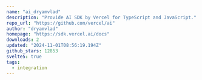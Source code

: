 ```yaml
---
name: "ai_dryamvlad"
description: "Provide AI SDK by Vercel for TypeScript and JavaScript."
repo_url: "https://github.com/vercel/ai"
author: "dryamvlad"
homepage: "https://sdk.vercel.ai/docs"
downloads: 2
updated: "2024-11-01T08:56:19.194Z"
github_stars: 12853
svelte5: true
tags: 
  - integration
---
```

